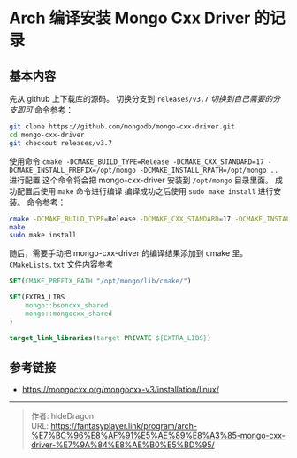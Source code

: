 # Arch 编译安装 Mongo Cxx Driver 的记录


## 基本内容

先从 github 上下载库的源码。
切换分支到 `releases/v3.7`  *切换到自己需要的分支即可*
命令参考： 
```bash
git clone https://github.com/mongodb/mongo-cxx-driver.git
cd mongo-cxx-driver
git checkout releases/v3.7
```

使用命令 `cmake -DCMAKE_BUILD_TYPE=Release -DCMAKE_CXX_STANDARD=17 -DCMAKE_INSTALL_PREFIX=/opt/mongo -DCMAKE_INSTALL_RPATH=/opt/mongo ..`  进行配置
这个命令将会把 mongo-cxx-driver 安装到 `/opt/mongo` 目录里面。 
成功配置后使用 `make` 命令进行编译
编译成功之后使用 `sudo make install` 进行安装。 
命令参考： 
```bash
cmake -DCMAKE_BUILD_TYPE=Release -DCMAKE_CXX_STANDARD=17 -DCMAKE_INSTALL_PREFIX=/opt/mongo -DCMAKE_INSTALL_RPATH=/opt/mongo ..
make
sudo make install
```

随后，需要手动把 mongo-cxx-driver 的编译结果添加到 cmake 里。
`CMakeLists.txt` 文件内容参考
```cmake
SET(CMAKE_PREFIX_PATH "/opt/mongo/lib/cmake/")

SET(EXTRA_LIBS 
    mongo::bsoncxx_shared
    mongo::mongocxx_shared
)

target_link_libraries(target PRIVATE ${EXTRA_LIBS})
```


## 参考链接

- https://mongocxx.org/mongocxx-v3/installation/linux/

---

> 作者: hideDragon  
> URL: https://fantasyplayer.link/program/arch-%E7%BC%96%E8%AF%91%E5%AE%89%E8%A3%85-mongo-cxx-driver-%E7%9A%84%E8%AE%B0%E5%BD%95/  

